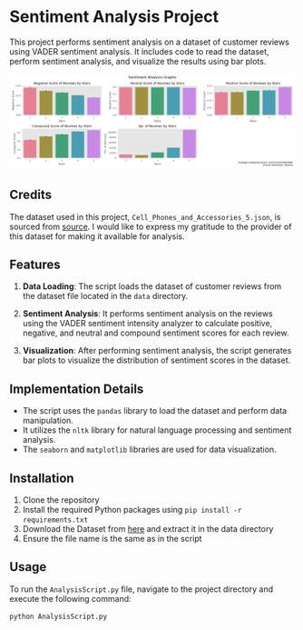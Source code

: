 # Sentiment Analysis Project

This project performs sentiment analysis on a dataset of customer reviews using VADER sentiment analysis. It includes code to read the dataset, perform sentiment analysis, and visualize the results using bar plots.

![Sentiment Analysis Plot](https://github.com/dkrishakumar987/SentimentAnalysisPythonScript/blob/main/Sentiment_Analysis.png?raw=true)

## Credits

The dataset used in this project, `Cell_Phones_and_Accessories_5.json`, is sourced from [source](https://www.kaggle.com/datasets/abdallahwagih/amazon-reviews). I would like to express my gratitude to the provider of this dataset for making it available for analysis.

## Features

1. **Data Loading**: The script loads the dataset of customer reviews from the dataset file located in the `data` directory.

2. **Sentiment Analysis**: It performs sentiment analysis on the reviews using the VADER sentiment intensity analyzer to calculate positive, negative, and neutral and compound sentiment scores for each review.

3. **Visualization**: After performing sentiment analysis, the script generates bar plots to visualize the distribution of sentiment scores in the dataset.

## Implementation Details

-   The script uses the `pandas` library to load the dataset and perform data manipulation.
-   It utilizes the `nltk` library for natural language processing and sentiment analysis.
-   The `seaborn` and `matplotlib` libraries are used for data visualization.

## Installation

1. Clone the repository
2. Install the required Python packages using `pip install -r requirements.txt`
3. Download the Dataset from [here](https://www.kaggle.com/datasets/abdallahwagih/amazon-reviews) and extract it in the data directory
4. Ensure the file name is the same as in the script

## Usage

To run the `AnalysisScript.py` file, navigate to the project directory and execute the following command:

```sh
python AnalysisScript.py
```
